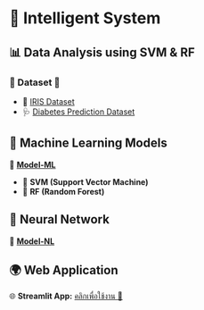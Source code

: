 # 🚀 Intelligent System

## 📊 Data Analysis using SVM & RF

### 📂 Dataset 📁
- 🌸 [IRIS Dataset](https://www.kaggle.com/datasets/arshid/iris-flower-dataset)
- 🩺 [Diabetes Prediction Dataset](https://www.kaggle.com/datasets/dat00700/diabetes-prediction-dataset)

## 🤖 Machine Learning Models
🔹 **[Model-ML](https://github.com/moonlightTNs/IS/blob/main/is/pages/Machine_Learning_model.py)**
- 🏹 **SVM (Support Vector Machine)**
- 🌳 **RF (Random Forest)**

## 🧠 Neural Network
🔹 **[Model-NL](https://github.com/moonlightTNs/IS/blob/main/is/pages/Training_Neural_Model.py)**

## 🌍 Web Application
🌐 **Streamlit App:** [คลิกเพื่อใช้งาน 🚀](https://project-is-thanop.streamlit.app)
